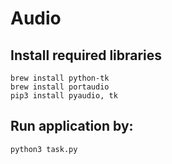 # Audio

## Install required libraries
```
brew install python-tk
brew install portaudio
pip3 install pyaudio, tk
```

## Run application by:
```
python3 task.py
```
